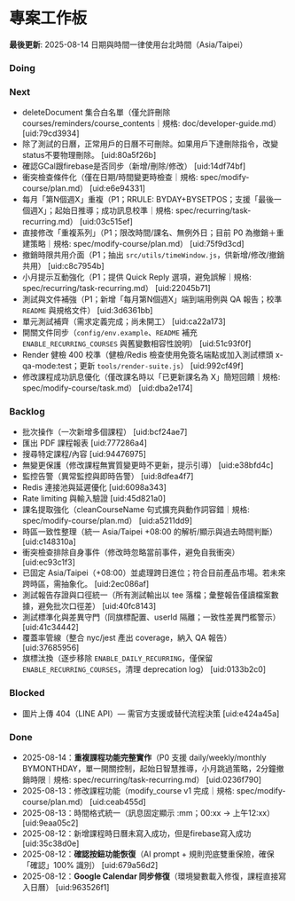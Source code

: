 # 專案工作板 

**最後更新**: 2025-08-14
日期與時間一律使用台北時間（Asia/Taipei）

### Doing
 
### Next
- deleteDocument 集合白名單（僅允許刪除 courses/reminders/course_contents｜規格: doc/developer-guide.md） [uid:79cd3934]
- 除了測試的日曆，正常用戶的日曆不可刪除。如果用戶下達刪除指令，改變status不要物理刪除。 [uid:80a5f26b]
- 確認GCal跟firebase是否同步（新增/刪除/修改） [uid:14df74bf]
- 衝突檢查條件化（僅在日期/時間變更時檢查｜規格: spec/modify-course/plan.md） [uid:e6e94331]
- 每月「第N個週X」重複（P1；RRULE: BYDAY+BYSETPOS；支援「最後一個週X」；起始日推導；成功訊息校準｜規格: spec/recurring/task-recurring.md） [uid:03c515ef]
- 直接修改「重複系列」（P1；限改時間/課名、無例外日；目前 P0 為撤銷＋重建策略｜規格: spec/modify-course/plan.md） [uid:75f9d3cd]
- 撤銷時限共用介面（P1；抽出 `src/utils/timeWindow.js`，供新增/修改/撤銷共用） [uid:c8c7954b]
- 小月提示互動強化（P1；提供 Quick Reply 選項，避免誤解｜規格: spec/recurring/task-recurring.md） [uid:22045b71]
- 測試與文件補強（P1；新增「每月第N個週X」端到端用例與 QA 報告；校準 `README` 與規格文件） [uid:3d6361bb]
- 單元測試補齊（需求定義完成；尚未開工） [uid:ca22a173]
- 開關文件同步（`config/env.example`、`README` 補充 `ENABLE_RECURRING_COURSES` 與舊變數相容性說明） [uid:51c93f0f]
- Render 健檢 400 校準（健檢/Redis 檢查使用免簽名端點或加入測試標頭 x-qa-mode:test；更新 `tools/render-suite.js`） [uid:992cf49f]
- 修改課程成功訊息優化（僅改課名時以「已更新課名為 X」簡短回饋｜規格: spec/modify-course/task.md） [uid:dba2e174]
### Backlog
- 批次操作（一次新增多個課程） [uid:bcf24ae7]
- 匯出 PDF 課程報表 [uid:777286a4]
- 搜尋特定課程/內容 [uid:94476975]
- 無變更保護（修改課程無實質變更時不更新，提示引導） [uid:e38bfd4c]
- 監控告警（異常監控與即時告警） [uid:8dfea4f7]
- Redis 連接池與延遲優化 [uid:6098a343]
- Rate limiting 與輸入驗證 [uid:45d821a0]
- 課名提取強化（cleanCourseName 句式擴充與動作詞容錯｜規格: spec/modify-course/plan.md） [uid:a5211dd9]
- 時區一致性整理（統一 Asia/Taipei +08:00 的解析/顯示與過去時間判斷） [uid:c148310a]
- 衝突檢查排除自身事件（修改時忽略當前事件，避免自我衝突） [uid:ec93c1f3]
- 已固定 Asia/Taipei（+08:00）並處理跨日進位；符合目前產品市場。若未來跨時區，需抽象化。 [uid:2ec086af]
- 測試報告存證與口徑統一（所有測試輸出以 tee 落檔；彙整報告僅讀檔案數據，避免批次口徑差） [uid:40fc8143]
- 測試標準化與差異守門（同旗標配置、userId 隔離；一致性差異門檻警示） [uid:41c34442]
- 覆蓋率管線（整合 nyc/jest 產出 coverage，納入 QA 報告） [uid:37685956]
- 旗標汰換（逐步移除 `ENABLE_DAILY_RECURRING`，僅保留 `ENABLE_RECURRING_COURSES`，清理 deprecation log） [uid:0133b2c0]
### Blocked
- 圖片上傳 404（LINE API）— 需官方支援或替代流程決策 [uid:e424a45a]
### Done
- 2025-08-14：**重複課程功能完整實作**（P0 支援 daily/weekly/monthly BYMONTHDAY，單一開關控制，起始日智慧推導，小月跳過策略，2分鐘撤銷時限｜規格: spec/recurring/task-recurring.md） [uid:0236f790]
- 2025-08-13：修改課程功能（modify_course v1 完成｜規格: spec/modify-course/plan.md） [uid:ceab455d]
- 2025-08-13：時間格式統一（訊息固定顯示 :mm；00:xx → 上午12:xx） [uid:9eaa05c2]
- 2025-08-12：新增課程時日曆未寫入成功，但是firebase寫入成功 [uid:35c38d0e]
- 2025-08-12：**確認按鈕功能恢復**（AI prompt + 規則兜底雙重保險，確保「確認」100% 識別） [uid:679a56d2]
- 2025-08-12：**Google Calendar 同步修復**（環境變數載入修復，課程直接寫入日曆） [uid:963526f1]
